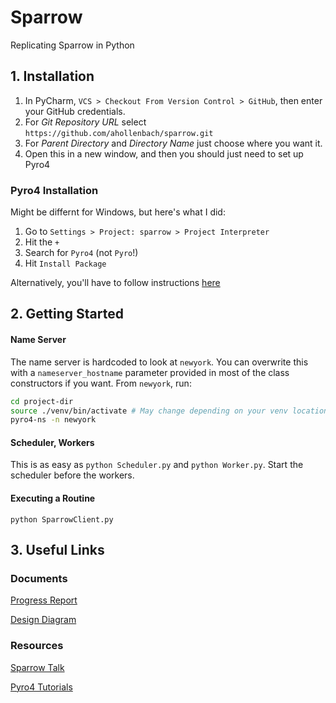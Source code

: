 # Sparrow
Replicating Sparrow in Python

## 1. Installation
1. In PyCharm, `VCS > Checkout From Version Control > GitHub`, then enter your GitHub credentials.
  1. For *Git Repository URL* select `https://github.com/ahollenbach/sparrow.git`
  2. For *Parent Directory* and *Directory Name* just choose where you want it.
3. Open this in a new window, and then you should just need to set up Pyro4


### Pyro4 Installation
Might be differnt for Windows, but here's what I did:

1. Go to `Settings > Project: sparrow > Project Interpreter`
  1. Hit the `+`
  2. Search for `Pyro4` (not `Pyro`!)
  3. Hit `Install Package`

Alternatively, you'll have to follow instructions [here](https://pythonhosted.org/Pyro4/install.html)

## 2. Getting Started

#### Name Server
The name server is hardcoded to look at `newyork`. You can overwrite this with a `nameserver_hostname` parameter provided in most of the class constructors if you want.
From `newyork`, run:
```bash
cd project-dir
source ./venv/bin/activate # May change depending on your venv location
pyro4-ns -n newyork
```

#### Scheduler, Workers
This is as easy as `python Scheduler.py` and `python Worker.py`. Start the scheduler before the workers.

#### Executing a Routine
`python SparrowClient.py`


## 3. Useful Links
### Documents
[Progress Report](https://docs.google.com/document/d/1TBit5KAJ3NspUf_hseIyiyxuA9Sm01CT6yI5KNSzIpI/edit)

[Design Diagram](https://docs.google.com/drawings/d/12q7JRJt6pI6HscYF3m-IuA76Mcdmzx_VhxJIZ2qQBoo/edit)

### Resources
[Sparrow Talk](https://www.youtube.com/watch?v=A4k0WqjUY9A)

[Pyro4 Tutorials](https://pythonhosted.org/Pyro4/tutorials.html)
